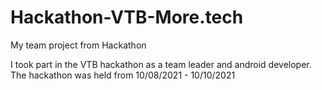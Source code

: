 # Hackathon-VTB-More.tech
My team project from Hackathon

I took part in the VTB hackathon as a team leader and android developer. The hackathon was held from 10/08/2021 - 10/10/2021
